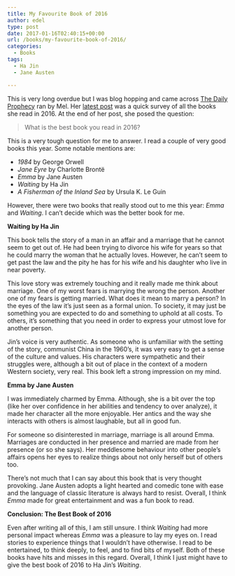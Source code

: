 ```yaml
---
title: My Favourite Book of 2016
author: edel
type: post
date: 2017-01-16T02:40:15+00:00
url: /books/my-favourite-book-of-2016/
categories:
  - Books
tags:
  - Ha Jin
  - Jane Austen

---
```

This is very long overdue but I was blog hopping and came across [The Daily Prophecy][1] ran by Mel. Her [latest post][2] was a quick survey of all the books she read in 2016. At the end of her post, she posed the question:

> What is the best book you read in 2016?

This is a very tough question for me to answer. I read a couple of very good books this year. Some notable mentions are:

  * _1984_ by George Orwell
  * _Jane Eyre_ by Charlotte Brontë
  * _Emma_ by Jane Austen
  * _Waiting_ by Ha Jin
  * _A Fisherman of the Inland Sea_ by Ursula K. Le Guin

However, there were two books that really stood out to me this year: _Emma_ and _Waiting_. I can&#8217;t decide which was the better book for me.

**Waiting by Ha Jin**

This book tells the story of a man in an affair and a marriage that he cannot seem to get out of. He had been trying to divorce his wife for years so that he could marry the woman that he actually loves. However, he can&#8217;t seem to get past the law and the pity he has for his wife and his daughter who live in near poverty.

This love story was extremely touching and it really made me think about marriage. One of my worst fears is marrying the wrong the person. Another one of my fears is getting married. What does it mean to marry a person? In the eyes of the law it&#8217;s just seen as a formal union. To society, it may just be something you are expected to do and something to uphold at all costs. To others, it&#8217;s something that you need in order to express your utmost love for another person.

Jin&#8217;s voice is very authentic. As someone who is unfamiliar with the setting of the story, communist China in the 1960&#8217;s, it was very easy to get a sense of the culture and values. His characters were sympathetic and their struggles were, although a bit out of place in the context of a modern Western society, very real. This book left a strong impression on my mind. 

**Emma by Jane Austen**

I was immediately charmed by Emma. Although, she is a bit over the top (like her over confidence in her abilities and tendency to over analyze), it made her character all the more enjoyable. Her antics and the way she interacts with others is almost laughable, but all in good fun.

For someone so disinterested in marriage, marriage is all around Emma. Marriages are conducted in her presence and married are made from her presence (or so she says). Her meddlesome behaviour into other people&#8217;s affairs opens her eyes to realize things about not only herself but of others too.

There&#8217;s not much that I can say about this book that is very thought provoking. Jane Austen adopts a light hearted and comedic tone with ease and the language of classic literature is always hard to resist. Overall, I think _Emma_ made for great entertainment and was a fun book to read.

**Conclusion: The Best Book of 2016** 

Even after writing all of this, I am still unsure. I think _Waiting_ had more personal impact whereas _Emma_ was a pleasure to lay my eyes on. I read stories to experience things that I wouldn&#8217;t have otherwise. I read to be entertained, to think deeply, to feel, and to find bits of myself. Both of these books have hits and misses in this regard. Overall, I think I just might have to give the best book of 2016 to Ha Jin&#8217;s _Waiting_.

 [1]: https://thedailyprophecy.blogspot.ca
 [2]: https://thedailyprophecy.blogspot.ca/2017/01/7th-annual-end-of-year-survey-2016-part.html